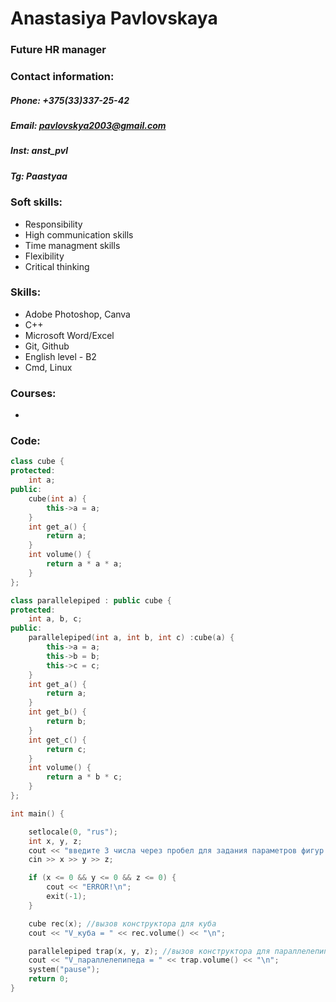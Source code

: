 # Anastasiya Pavlovskaya
### Future HR manager

### Contact information:
##### **Phone:** +375(33)337-25-42 
##### **Email:** pavlovskya2003@gmail.com
##### **Inst:** anst_pvl
##### **Tg:** Paastyaa

### Soft skills:
- Responsibility
- High communication skills
- Time managment skills
- Flexibility
- Critical thinking

### Skills:
- Adobe Photoshop, Canva
- C++
- Microsoft Word/Excel
- Git, Github
- English level - B2
- Cmd, Linux

### Courses:
- 



### Code:
```c++
class cube {
protected:
    int a;
public:
    cube(int a) {
        this->a = a; 
    }
    int get_a() {
        return a;
    }
    int volume() {
        return a * a * a;
    }
};

class parallelepiped : public cube {
protected:
    int a, b, c;
public:
    parallelepiped(int a, int b, int c) :cube(a) {
        this->a = a;
        this->b = b;
        this->c = c;
    }
    int get_a() {
        return a;
    }
    int get_b() {
        return b;
    }
    int get_c() {
        return c;
    }
    int volume() {
        return a * b * c;
    }
};

int main() {

    setlocale(0, "rus");
    int x, y, z;
    cout << "введите 3 числа через пробел для задания параметров фигур: ";
    cin >> x >> y >> z;

    if (x <= 0 && y <= 0 && z <= 0) {
        cout << "ERROR!\n";
        exit(-1);
    }

    cube rec(x); //вызов конструктора для куба
    cout << "V_куба = " << rec.volume() << "\n";

    parallelepiped trap(x, y, z); //вызов конструктора для параллелепипеда
    cout << "V_параллелепипеда = " << trap.volume() << "\n";
    system("pause");
    return 0;
}
